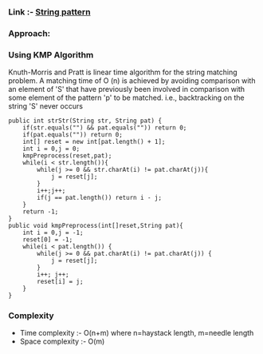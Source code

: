 ### Link :- [String pattern](https://leetcode.com/problems/implement-strstr/)




### Approach: 

### Using KMP Algorithm
Knuth-Morris and Pratt is  linear time algorithm for the string matching problem.
A matching time of O (n) is achieved by avoiding comparison with an element of 'S' that have previously been involved in comparison with some element of the pattern 'p' to be matched. i.e., backtracking on the string 'S' never occurs

    public int strStr(String str, String pat) {
        if(str.equals("") && pat.equals("")) return 0;
        if(pat.equals("")) return 0;
        int[] reset = new int[pat.length() + 1];
        int i = 0,j = 0;
        kmpPreprocess(reset,pat);
        while(i < str.length()){
            while(j >= 0 && str.charAt(i) != pat.charAt(j)){
                j = reset[j];
            }
            i++;j++;
            if(j == pat.length()) return i - j;
        }
        return -1;
    }
    public void kmpPreprocess(int[]reset,String pat){
        int i = 0,j = -1;
        reset[0] = -1;
        while(i < pat.length()) {
            while(j >= 0 && pat.charAt(i) != pat.charAt(j)) {
                j = reset[j];
            }
            i++; j++;
            reset[i] = j;
        }
    }

   ### Complexity

- Time complexity :- O(n+m) where n=haystack length, m=needle length
- Space complexity :- O(m)